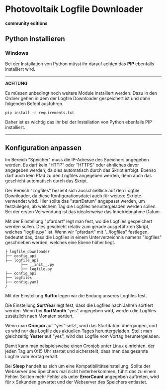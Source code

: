 # Photovoltaik Logfile Downloader 

#### community editions

## Python installieren

### Windows

Bei der Installation von Python müsst ihr darauf achten das **PIP** ebenfalls installiert wird.

---
 **ACHTUNG**

Es müssen unbedingt noch weitere Module installiert werden.
Dazu in den Ordner gehen in dem der Logfile Downloader gespeichert ist und dann folgenden Befehl ausführen.

```
pip install -r requirements.txt
```

Daher ist es wichtig das ihr bei der Installation von Python ebenfalls PIP installiert.

---



## Konfiguration anpassen

Im Bereich "Speicher" muss die IP-Adresse des Speichers angegeben werden. Es darf kein "HTTP" oder "HTTPS" oder ähnliches davor angegeben werden, da dies automatisch durch das Skript erfolgt. Ebenso darf auch kein Pfad zu den Logfiles angegeben werden, denn auch das geschieht automatisch durch das Skript.

Der Bereich "Logfiles" bezieht sich ausschließlich auf den Logfile Downloader, da diese Konfigurationsdatei auch für weitere Skripte verwendet wird. Hier sollte das "startDatum" angepasst werden, um festzulegen, ab welchem Tag die Logfiles heruntergeladen werden sollen. Bei der ersten Verwendung ist das idealerweise das Inbetriebnahme Datum.

Mit der Einstellung "pfardart" legt man fest, wo die Logfiles gespeichert werden sollen. Dies geschieht relativ zum gerade ausgeführten Skript, welches "logfile.py" ist. Wenn wir "pfardart" mit "../logfiles" festlegen, bedeutet das, dass die Logfiles in einem Unterverzeichnis namens "logfiles" geschrieben werden, welches eine Ebene höher liegt.

```
├ logfile_downloader
├── config_api
├── logfile_api
       ├── __init__.py
       ├── logfile.py
├── config_api
├── logfiles
├── config.yaml 
/
```

Mit der Einstellung **Suffix** legen wir die Endung unseres Logfiles fest.

Die Einstellung **SortYear** legt fest, dass die Logfiles nach Jahren sortiert werden. Wenn bei **SortMonth** "yes" angegeben wird, werden die Logfiles zusätzlich nach Monaten sortiert.

Wenn man **Cronjob** auf "yes" setzt, wird das Startdatum übergangen, und es wird nur das Logfile des aktuellen Tages heruntergeladen. Stellt man gleichzeitig **Yester** auf "yes", wird das Logfile vom Vortag heruntergeladen.

Damit kann man beispielsweise einen Cronjob unter Linux einrichten, der jeden Tag um 0:15 Uhr startet und sicherstellt, dass man das gesamte Logfile vom Vortag erhält.

Bei **Sleep** handelt es sich um eine Kompatibilitätseinstellung. Sollte der Webserver des Speichers mal nicht hinterherkommen, führt das zu einem Fehler. Sollten mehr Fehler als unter **ErrorCount** angegeben auftreten, wird für x Sekunden gewartet und der Webserver des Speichers entlastet.




